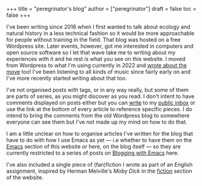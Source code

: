 +++
title = "peregrinator's blog"
author = ["peregrinator"]
draft = false
toc = false
+++

I've been writing since 2016 when I first wanted to talk about ecology
and natural history in a less technical fashion so it would be more
approachable for people without training in the field. That blog was
hosted on a free Wordpress site. Later events, however, got me
interested in computers and open source software so I let that wave
take me to writing about my experiences with it and he rest is what
you see on this website. I moved from Wordpress to what I'm using
currently in 2022 and [wrote about the move](/blog/2022/12/hugo-org-and-starting-over-at-a-new-blog/) too! I've been listening to
all kinds of music since fairly early on and I've more recently
started writing about that too.

I've not organised posts with tags, or in any way really, but some of
them are parts of series, as you might discover as you read. I don't
intent to have comments displayed on posts either but you can [write](mailto:~peregrinator/public_inbox@lists.sr.ht) to
my [public inbox](https://lists.sr.ht/~peregrinator/public_inbox) or use the link at the bottom of every article to
reference specific pieces. I do intend to bring the comments from the
old Wordpress blog to somewhere everyone can see them but I've not
made up my mind on how to do that.

I am a little unclear on how to organise articles I've written for the
blog that have to do with how I use Emacs as yet — i.e whether to have
them on the [Emacs](https://emacs.peregrinator.site) section of this website or here, on the blog itself
— so they are currently restricted to a series of posts on [Blogging
with Emacs](/series/blogging-with-emacs) here.

I've also included a single piece of (fan)fiction I wrote as part of
an English assignment, inspired by Herman Melville's _Moby Dick_ in the
[fiction](/fiction/2012/05/ahab/) section of the website.
